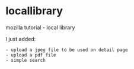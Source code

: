 # locallibrary
mozilla tutorial - local library

I just added:

    - upload a jpeg file to be used on detail page
    - upload a pdf file
    - simple search

